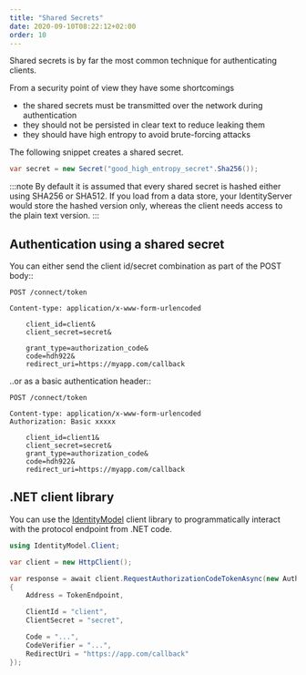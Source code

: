 ```yaml
---
title: "Shared Secrets"
date: 2020-09-10T08:22:12+02:00
order: 10
---
```


Shared secrets is by far the most common technique for authenticating clients.

From a security point of view they have some shortcomings

* the shared secrets must be transmitted over the network during authentication
* they should not be persisted in clear text to reduce leaking them
* they should have high entropy to avoid brute-forcing attacks

The following snippet creates a shared secret.

```cs
var secret = new Secret("good_high_entropy_secret".Sha256());
```

:::note
By default it is assumed that every shared secret is hashed either using SHA256 or SHA512. If you load from a data store, your IdentityServer would store the hashed version only, whereas the client needs access to the plain text version.
:::

## Authentication using a shared secret
You can either send the client id/secret combination as part of the POST body::

```text
POST /connect/token

Content-type: application/x-www-form-urlencoded

    client_id=client&
    client_secret=secret&

    grant_type=authorization_code&
    code=hdh922&
    redirect_uri=https://myapp.com/callback
```

..or as a basic authentication header::

```text
POST /connect/token

Content-type: application/x-www-form-urlencoded
Authorization: Basic xxxxx

    client_id=client1&
    client_secret=secret&
    grant_type=authorization_code&
    code=hdh922&
    redirect_uri=https://myapp.com/callback
```

## .NET client library
You can use the [IdentityModel](https://identitymodel.readthedocs.io) client library to programmatically interact with the protocol endpoint from .NET code.

```cs
using IdentityModel.Client;

var client = new HttpClient();

var response = await client.RequestAuthorizationCodeTokenAsync(new AuthorizationCodeTokenRequest
{
    Address = TokenEndpoint,

    ClientId = "client",
    ClientSecret = "secret",

    Code = "...",
    CodeVerifier = "...",
    RedirectUri = "https://app.com/callback"
});